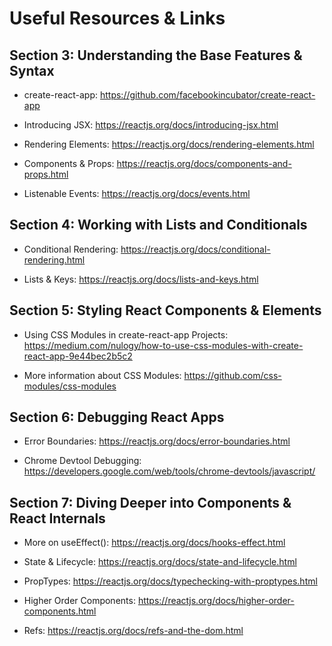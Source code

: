 # Useful Resources & Links

## Section 3: Understanding the Base Features & Syntax

- create-react-app: https://github.com/facebookincubator/create-react-app

- Introducing JSX: https://reactjs.org/docs/introducing-jsx.html

- Rendering Elements: https://reactjs.org/docs/rendering-elements.html

- Components & Props: https://reactjs.org/docs/components-and-props.html

- Listenable Events: https://reactjs.org/docs/events.html

## Section 4: Working with Lists and Conditionals

- Conditional Rendering: https://reactjs.org/docs/conditional-rendering.html

- Lists & Keys: https://reactjs.org/docs/lists-and-keys.html

## Section 5: Styling React Components & Elements

- Using CSS Modules in create-react-app Projects: https://medium.com/nulogy/how-to-use-css-modules-with-create-react-app-9e44bec2b5c2

- More information about CSS Modules: https://github.com/css-modules/css-modules

## Section 6: Debugging React Apps

- Error Boundaries: https://reactjs.org/docs/error-boundaries.html

- Chrome Devtool Debugging: https://developers.google.com/web/tools/chrome-devtools/javascript/

## Section 7: Diving Deeper into Components & React Internals

- More on useEffect(): https://reactjs.org/docs/hooks-effect.html

- State & Lifecycle: https://reactjs.org/docs/state-and-lifecycle.html

- PropTypes: https://reactjs.org/docs/typechecking-with-proptypes.html

- Higher Order Components: https://reactjs.org/docs/higher-order-components.html

- Refs: https://reactjs.org/docs/refs-and-the-dom.html